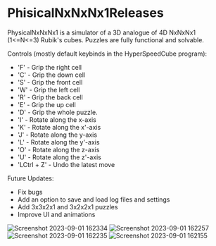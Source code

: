# PhisicalNxNxNx1Releases

PhysicalNxNxNx1 is a simulator of a 3D analogue of 4D NxNxNx1 (1<=N<=3) Rubik's cubes. Puzzles are fully functional and solvable.

Controls (mostly default keybinds in the HyperSpeedCube program):

- 'F' - Grip the right cell
- 'C' - Grip the down cell
- 'S' - Grip the front cell
- 'W' - Grip the left cell
- 'R' - Grip the back cell
- 'E' - Grip the up cell
- 'D' - Grip the whole puzzle.
- 'I' - Rotate along the x-axis
- 'K' - Rotate along the x'-axis
- 'J' - Rotate along the y-axis
- 'L' - Rotate along the y'-axis
- 'O' - Rotate along the z-axis
- 'U' - Rotate along the z'-axis
- 'LCtrl + Z' - Undo the latest move

Future Updates:

- Fix bugs
- Add an option to save and load log files and settings
- Add 3x3x2x1 and 3x2x2x1 puzzles
- Improve UI and animations

![Screenshot 2023-09-01 162334](https://github.com/TymonFro/PhisicalNxNxNx1Releases/assets/143343362/e168d816-3f8f-4bcc-811d-26c04729459c)
![Screenshot 2023-09-01 162257](https://github.com/TymonFro/PhisicalNxNxNx1Releases/assets/143343362/e2dfd559-f850-480b-a2dd-f6e54ec192eb)
![Screenshot 2023-09-01 162235](https://github.com/TymonFro/PhisicalNxNxNx1Releases/assets/143343362/8f6f40e7-cf12-4131-8acd-74c9b300a3e3)
![Screenshot 2023-09-01 162155](https://github.com/TymonFro/PhisicalNxNxNx1Releases/assets/143343362/b473a469-3880-41ad-af92-3d4f4a72924c)

